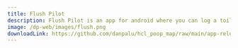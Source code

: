 ```yaml
---
title: Flush Pilot
description: Flush Pilot is an app for android where you can log a toilet visit and rate it from 1 to 5. The location is saved, and you can see on a map where other users have gone to the toilet. You can follow your friends so that they show up in your feed and filter so that only friends’ poops are shown on the map. Has features like creating user and login, following friends, map view using OpenStreetMap. All data is saved in a relational database. Developed using Flutter.
image: /dp-web/images/flush.png
downloadLink: https://github.com/danpalu/hcl_poop_map/raw/main/app-release.apk
---
```

